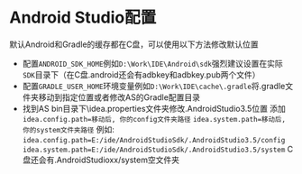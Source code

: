 Android Studio配置
===
默认Android和Gradle的缓存都在C盘，可以使用以下方法修改默认位置
* 配置`ANDROID_SDK_HOME`例如`D:\Work\IDE\Android\sdk`强烈建议设置在实际`SDK`目录下（在C盘.android还会有adbkey和adbkey.pub两个文件）
* 配置`GRADLE_USER_HOME`环境变量例如`D:\Work\IDE\cache\.gradle`将.gradle文件夹移动到指定位置或者修改AS的Gradle配置目录
* 找到AS bin目录下\idea.properties文件夹修改.AndroidStudio3.5位置
 添加
 `idea.config.path=移动后, 你的config文件夹路径`
 `idea.system.path=移动后, 你的system文件夹路径`
 例如:
 `idea.config.path=E:/ide/AndroidStudioSdk/.AndroidStudio3.5/config`
 `idea.system.path=E:/ide/AndroidStudioSdk/.AndroidStudio3.5/system`
 C盘还会有.AndroidStudioxx/system空文件夹